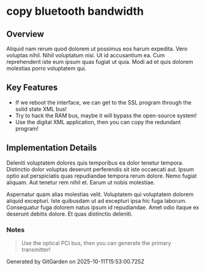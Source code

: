 # copy bluetooth bandwidth

## Overview
Aliquid nam rerum quod dolorem ut possimus eos harum expedita. Vero voluptas nihil. Nihil voluptatum nisi. Ut id accusantium ea. Cum reprehenderit iste eum ipsum quas fugiat ut quia. Modi ad et quis dolorem molestias porro voluptatem qui.

## Key Features
- If we reboot the interface, we can get to the SSL program through the solid state XML bus!
- Try to hack the RAM bus, maybe it will bypass the open-source system!
- Use the digital XML application, then you can copy the redundant program!

## Implementation Details
Deleniti voluptatem dolores quis temporibus ea dolor tenetur tempora. Distinctio dolor voluptas deserunt perferendis sit iste occaecati aut. Ipsum optio aut perspiciatis quas repudiandae tempora rerum dolore. Nemo fugiat aliquam. Aut tenetur rem nihil et. Earum ut nobis molestiae.
 Aspernatur quam alias molestias velit. Voluptatem qui voluptatem dolorem aliquid excepturi. Iste quibusdam ut ad excepturi ipsa hic fuga laborum. Consequatur fuga dolorem natus ipsum id repudiandae. Amet odio itaque ex deserunt debitis dolore. Et quas distinctio deleniti.

### Notes
> Use the optical PCI bus, then you can generate the primary transmitter!

Generated by GitGarden on 2025-10-11T15:53:00.725Z
